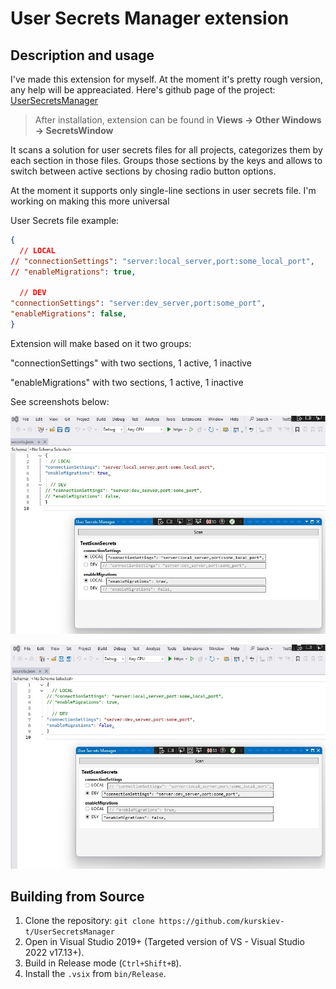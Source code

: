 # User Secrets Manager extension

## Description and usage

I've made this extension for myself. At the moment it's pretty rough version, any help will be appreaciated.
Here's github page of the project:
[UserSecretsManager](https://github.com/kurskiev-t/UserSecretsManager)

> After installation, extension can be found in **Views -> Other Windows -> SecretsWindow**

It scans a solution for user secrets files for all projects, categorizes them by each section in those files. Groups those sections by the keys and allows to switch between active sections by chosing radio button options.

At the moment it supports only single-line sections in user secrets file. I'm working on making this more universal

User Secrets file example:
```json
{
  // LOCAL
// "connectionSettings": "server:local_server,port:some_local_port",
// "enableMigrations": true,

  // DEV
"connectionSettings": "server:dev_server,port:some_port",
"enableMigrations": false,
}

```
Extension will make based on it two groups:

"connectionSettings" with two sections, 1 active, 1 inactive

"enableMigrations" with two sections, 1 active, 1 inactive

See screenshots below:

![Screenshot 1](1.jpg)

![Screenshot 2](2.jpg)

## Building from Source
1. Clone the repository: `git clone https://github.com/kurskiev-t/UserSecretsManager`
2. Open in Visual Studio 2019+ (Targeted version of VS - Visual Studio 2022 v17.13+).
3. Build in Release mode (`Ctrl+Shift+B`).
4. Install the `.vsix` from `bin/Release`.
